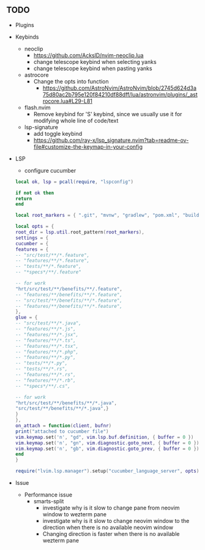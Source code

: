 ## TODO
- Plugins
- Keybinds
  - neoclip
    - https://github.com/AckslD/nvim-neoclip.lua
    - change telescope keybind when selecting yanks
    - change telescope keybind when pasting yanks
  - astrocore
    - Change the opts into function
      - https://github.com/AstroNvim/AstroNvim/blob/2745d624d3a75d80ac2b795e120f84210df88dff/lua/astronvim/plugins/_astrocore.lua#L29-L81
  - flash.nvim
    - Remove keybind for 'S' keybind, since we usually use it for modifying whole line of code/text
  - lsp-signature
    - add toggle keybind
    - https://github.com/ray-x/lsp_signature.nvim?tab=readme-ov-file#customize-the-keymap-in-your-config
- LSP
  - configure cucumber

  ``` lua
  local ok, lsp = pcall(require, "lspconfig")

  if not ok then
  return
  end

  local root_markers = { ".git", "mvnw", "gradlew", "pom.xml", "build.gradle" }

  local opts = {
  root_dir = lsp.util.root_pattern(root_markers),
  settings = {
  cucumber = {
  features = {
  -- "src/test/**/*.feature",
  -- "features/**/*.feature",
  -- "tests/**/*.feature",
  -- "*specs*/**/.feature"

  -- for work
  "hrt/src/test/**/benefits/**/.feature",
  -- "features/**/benefits/**/*.feature",
  -- "src/test/**/benefits/**/*.feature",
  -- "features/**/benefits/**/*.feature",
  },
  glue = {
  -- "src/test/**/*.java",
  -- "features/**/*.js",
  -- "features/**/*.jsx",
  -- "features/**/*.ts",
  -- "features/**/*.tsx",
  -- "features/**/*.php",
  -- "features/**/*.py",
  -- "tests/**/*.py",
  -- "tests/**/*.rs",
  -- "features/**/*.rs",
  -- "features/**/*.rb",
  -- "*specs*/**/.cs",

  -- for work
  "hrt/src/test/**/benefits/**/*.java",
  "src/test/**/benefits/**/*.java",}
  }
  },
  on_attach = function(client, bufnr)
  print("attached to cucumber file")
  vim.keymap.set('n', "gd", vim.lsp.buf.definition, { buffer = 0 })
  vim.keymap.set('n', "gn", vim.diagnostic.goto_next, { buffer = 0 })
  vim.keymap.set('n', "gb", vim.diagnostic.goto_prev, { buffer = 0 })
  end
  }

  require("lvim.lsp.manager").setup("cucumber_language_server", opts)
  ```

- Issue
  - Performance issue
    - smarts-split
      - investigate why is it slow to change pane from neovim window to wezterm pane
      - investigate why is it slow to change neovim window to the direction when there is no available neovim window
      - Changing direction is faster when there is no available wezterm pane
